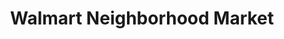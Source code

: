 ---
title: "Walmart Neighborhood Market"
url: /orlando/walmart-neighborhood-market-lee-road/
shop: supermarket
---